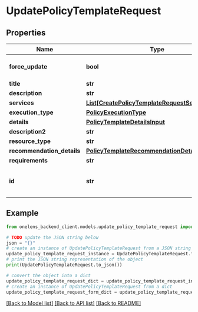 # UpdatePolicyTemplateRequest


## Properties

Name | Type | Description | Notes
------------ | ------------- | ------------- | -------------
**force_update** | **bool** | Force update (TRUE/FALSE), default: FALSE | [optional] [default to False]
**title** | **str** |  | [optional] 
**description** | **str** |  | [optional] 
**services** | [**List[CreatePolicyTemplateRequestServicesInner]**](CreatePolicyTemplateRequestServicesInner.md) |  | [optional] 
**execution_type** | [**PolicyExecutionType**](PolicyExecutionType.md) |  | [optional] 
**details** | [**PolicyTemplateDetailsInput**](PolicyTemplateDetailsInput.md) |  | [optional] 
**description2** | **str** |  | [optional] 
**resource_type** | **str** |  | [optional] 
**recommendation_details** | [**PolicyTemplateRecommendationDetailsInput**](PolicyTemplateRecommendationDetailsInput.md) |  | [optional] 
**requirements** | **str** |  | [optional] 
**id** | **str** | The unique identifier of the policy template. | 

## Example

```python
from onelens_backend_client.models.update_policy_template_request import UpdatePolicyTemplateRequest

# TODO update the JSON string below
json = "{}"
# create an instance of UpdatePolicyTemplateRequest from a JSON string
update_policy_template_request_instance = UpdatePolicyTemplateRequest.from_json(json)
# print the JSON string representation of the object
print(UpdatePolicyTemplateRequest.to_json())

# convert the object into a dict
update_policy_template_request_dict = update_policy_template_request_instance.to_dict()
# create an instance of UpdatePolicyTemplateRequest from a dict
update_policy_template_request_form_dict = update_policy_template_request.from_dict(update_policy_template_request_dict)
```
[[Back to Model list]](../README.md#documentation-for-models) [[Back to API list]](../README.md#documentation-for-api-endpoints) [[Back to README]](../README.md)



